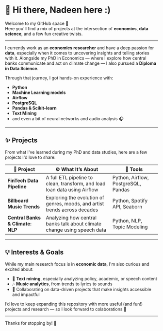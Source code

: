 # 👋 Hi there, Nadeen here :)

Welcome to my GitHub space 🌱  
Here you'll find a mix of projects at the intersection of **economics**, **data science**, and a few fun creative twists.

---

I currently work as an **economics researcher** and have a deep passion for **data**, especially when it comes to uncovering insights and telling stories with it. Alongside my PhD in Economics — where I explore how central banks communicate and act on climate change — I also pursued a **Diploma in Data Science**.

Through that journey, I got hands-on experience with:
- **Python**
- **Machine Learning models**
- **Airflow**
- **PostgreSQL**
- **Pandas & Scikit-learn**
- **Text Mining**
- and even a bit of neural networks and audio analysis 🎧

---

## ✨ Projects

From what I've learned during my PhD and data studies, here are a few projects I'd love to share:

| 🧩 Project | ⚙️ What It’s About | 🧰 Tools |
|-----------|--------------------|---------|
| **FinTech Data Pipeline** | A full ETL pipeline to clean, transform, and load loan data using Airflow | Python, Airflow, PostgreSQL, Pandas |
| **Billboard Music Trends**| Exploring the evolution of genres, moods, and artist trends across decades | Python, Spotify API, Seaborn |
| **Central Banks & Climate: NLP**| Analyzing how central banks talk about climate change using speech data | Python, NLP, Topic Modeling |

---

## 💡 Interests & Goals

While my main research focus is in **economic data**, I'm also curious and excited about:
- 🧠 **Text mining**, especially analyzing policy, academic, or speech content
- 🎶 **Music analytics**, from trends to lyrics to sounds
- 🤝 Collaborating on data-driven projects that make insights accessible and impactful

I’d love to keep expanding this repository with more useful (and fun!) projects and research — so I look forward to colaborations 🚀

---
Thanks for stopping by! 💛

<!--
**NadeenEm/NadeenEm** is a ✨ _special_ ✨ repository because its `README.md` (this file) appears on your GitHub profile.

Here are some ideas to get you started:

- 🔭 I’m currently working on ...
- 🌱 I’m currently learning ...
- 👯 I’m looking to collaborate on ...
- 🤔 I’m looking for help with ...
- 💬 Ask me about ...
- 📫 How to reach me: ...
- 😄 Pronouns: ...
- ⚡ Fun fact: ...
-->
